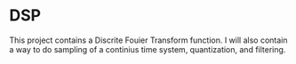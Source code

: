 # DSP
This project contains a Discrite Fouier Transform function. 
I will also contain a way to do sampling of a continius time system, quantization, and filtering.

